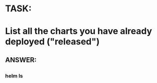 
#
# TASK:  
#      List all the charts you have already deployed ("released")
##

##
## ANSWER:
##

### 
###  helm ls
###
